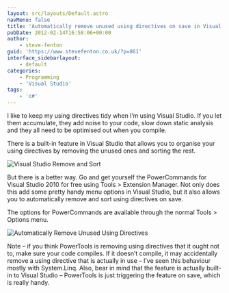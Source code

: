 ```yaml
---
layout: src/layouts/Default.astro
navMenu: false
title: 'Automatically remove unused using directives on save in Visual Studio'
pubDate: 2012-02-14T16:58:06+00:00
author:
    - steve-fenton
guid: 'https://www.stevefenton.co.uk/?p=861'
interface_sidebarlayout:
    - default
categories:
    - Programming
    - 'Visual Studio'
tags:
    - 'c#'
---
```


I like to keep my using directives tidy when I’m using Visual Studio. If you let them accumulate, they add noise to your code, slow down static analysis and they all need to be optimised out when you compile.

There is a built-in feature in Visual Studio that allows you to organise your using directives by removing the unused ones and sorting the rest.

![Visual Studio Remove and Sort](/img/2015/07/using_directives_1.png)

But there is a better way. Go and get yourself the PowerCommands for Visual Studio 2010 for free using Tools &gt; Extension Manager. Not only does this add some pretty handy menu options in Visual Studio, but it also allows you to automatically remove and sort using directives on save.

The options for PowerCommands are available through the normal Tools &gt; Options menu.

![Automatically Remove Unused Using Directives](/img/2015/07/using_directives_2.png)

Note – if you think PowerTools is removing using directives that it ought not to, make sure your code compiles. If it doesn’t compile, it may accidentally remove a using directive that is actually in use – I’ve seen this behaviour mostly with System.Linq. Also, bear in mind that the feature is actually built-in to Visual Studio – PowerTools is just triggering the feature on save, which is really handy.